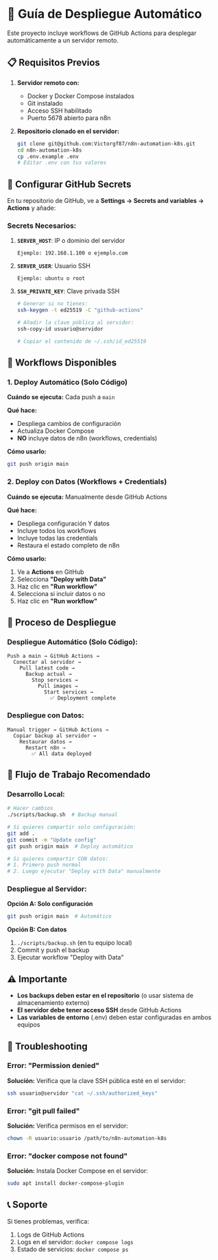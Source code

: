 # 🚀 Guía de Despliegue Automático

Este proyecto incluye workflows de GitHub Actions para desplegar automáticamente a un servidor remoto.

## 📋 Requisitos Previos

1. **Servidor remoto con:**
   - Docker y Docker Compose instalados
   - Git instalado
   - Acceso SSH habilitado
   - Puerto 5678 abierto para n8n

2. **Repositorio clonado en el servidor:**
   ```bash
   git clone git@github.com:Victorgf87/n8n-automation-k8s.git
   cd n8n-automation-k8s
   cp .env.example .env
   # Editar .env con tus valores
   ```

## 🔐 Configurar GitHub Secrets

En tu repositorio de GitHub, ve a **Settings → Secrets and variables → Actions** y añade:

### Secrets Necesarios:

1. **`SERVER_HOST`**: IP o dominio del servidor
   ```
   Ejemplo: 192.168.1.100 o ejemplo.com
   ```

2. **`SERVER_USER`**: Usuario SSH
   ```
   Ejemplo: ubuntu o root
   ```

3. **`SSH_PRIVATE_KEY`**: Clave privada SSH
   ```bash
   # Generar si no tienes:
   ssh-keygen -t ed25519 -C "github-actions"
   
   # Añadir la clave pública al servidor:
   ssh-copy-id usuario@servidor
   
   # Copiar el contenido de ~/.ssh/id_ed25519
   ```

## 🎯 Workflows Disponibles

### 1. Deploy Automático (Solo Código)

**Cuándo se ejecuta:** Cada push a `main`

**Qué hace:**
- Despliega cambios de configuración
- Actualiza Docker Compose
- **NO** incluye datos de n8n (workflows, credentials)

**Cómo usarlo:**
```bash
git push origin main
```

### 2. Deploy con Datos (Workflows + Credentials)

**Cuándo se ejecuta:** Manualmente desde GitHub Actions

**Qué hace:**
- Despliega configuración Y datos
- Incluye todos los workflows
- Incluye todas las credentials
- Restaura el estado completo de n8n

**Cómo usarlo:**
1. Ve a **Actions** en GitHub
2. Selecciona **"Deploy with Data"**
3. Haz clic en **"Run workflow"**
4. Selecciona si incluir datos o no
5. Haz clic en **"Run workflow"**

## 📝 Proceso de Despliegue

### Despliegue Automático (Solo Código):

```mermaid
Push a main → GitHub Actions → 
  Conectar al servidor → 
    Pull latest code → 
      Backup actual → 
        Stop services → 
          Pull images → 
            Start services → 
              ✅ Deployment complete
```

### Despliegue con Datos:

```mermaid
Manual trigger → GitHub Actions → 
  Copiar backup al servidor → 
    Restaurar datos → 
      Restart n8n → 
        ✅ All data deployed
```

## 🔄 Flujo de Trabajo Recomendado

### Desarrollo Local:
```bash
# Hacer cambios
./scripts/backup.sh  # Backup manual

# Si quieres compartir solo configuración:
git add .
git commit -m "Update config"
git push origin main  # Deploy automático

# Si quieres compartir CON datos:
# 1. Primero push normal
# 2. Luego ejecutar "Deploy with Data" manualmente
```

### Despliegue al Servidor:

**Opción A: Solo configuración**
```bash
git push origin main  # Automático
```

**Opción B: Con datos**
1. `./scripts/backup.sh` (en tu equipo local)
2. Commit y push el backup
3. Ejecutar workflow "Deploy with Data"

## ⚠️ Importante

- **Los backups deben estar en el repositorio** (o usar sistema de almacenamiento externo)
- **El servidor debe tener acceso SSH** desde GitHub Actions
- **Las variables de entorno** (.env) deben estar configuradas en ambos equipos

## 🐛 Troubleshooting

### Error: "Permission denied"

**Solución:** Verifica que la clave SSH pública esté en el servidor:
```bash
ssh usuario@servidor "cat ~/.ssh/authorized_keys"
```

### Error: "git pull failed"

**Solución:** Verifica permisos en el servidor:
```bash
chown -R usuario:usuario /path/to/n8n-automation-k8s
```

### Error: "docker compose not found"

**Solución:** Instala Docker Compose en el servidor:
```bash
sudo apt install docker-compose-plugin
```

## 📞 Soporte

Si tienes problemas, verifica:
1. Logs de GitHub Actions
2. Logs en el servidor: `docker compose logs`
3. Estado de servicios: `docker compose ps`
